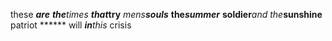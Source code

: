 these ***are*** ***the**times* ***that*try** *mens**souls*** **the*summer*** **soldier***and* *the***sunshine** patriot ****** will ***in****this* crisis
